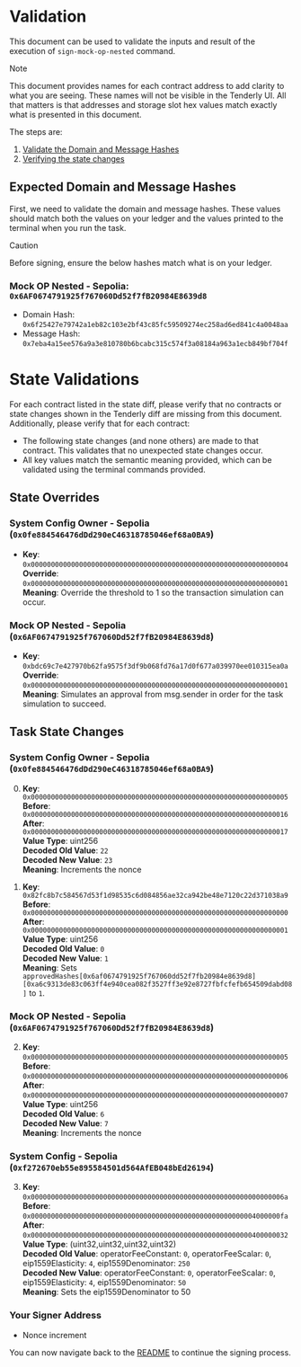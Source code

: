 # Validation

This document can be used to validate the inputs and result of the execution of `sign-mock-op-nested` command.

> [!NOTE]
>
> This document provides names for each contract address to add clarity to what you are seeing. These names will not be visible in the Tenderly UI. All that matters is that addresses and storage slot hex values match exactly what is presented in this document.

The steps are:

1. [Validate the Domain and Message Hashes](#expected-domain-and-message-hashes)
2. [Verifying the state changes](#state-changes)

## Expected Domain and Message Hashes

First, we need to validate the domain and message hashes. These values should match both the values on your ledger and the values printed to the terminal when you run the task.

> [!CAUTION]
>
> Before signing, ensure the below hashes match what is on your ledger.
>
> ### Mock OP Nested - Sepolia: `0x6AF0674791925f767060Dd52f7fB20984E8639d8`
>
> - Domain Hash: `0x6f25427e79742a1eb82c103e2bf43c85fc59509274ec258ad6ed841c4a0048aa`
> - Message Hash: `0x7eba4a15ee576a9a3e810780b6bcabc315c574f3a08184a963a1ecb849bf704f`

# State Validations

For each contract listed in the state diff, please verify that no contracts or state changes shown in the Tenderly diff are missing from this document. Additionally, please verify that for each contract:

- The following state changes (and none others) are made to that contract. This validates that no unexpected state changes occur.
- All key values match the semantic meaning provided, which can be validated using the terminal commands provided.

## State Overrides

### System Config Owner - Sepolia (`0x0fe884546476dDd290eC46318785046ef68a0BA9`)

- **Key**: `0x0000000000000000000000000000000000000000000000000000000000000004` <br/>
  **Override**: `0x0000000000000000000000000000000000000000000000000000000000000001` <br/>
  **Meaning**: Override the threshold to 1 so the transaction simulation can occur.

### Mock OP Nested - Sepolia (`0x6AF0674791925f767060Dd52f7fB20984E8639d8`)

- **Key**: `0xbdc69c7e427970b62fa9575f3df9b068fd76a17d0f677a039970ee010315ea0a` <br/>
  **Override**: `0x0000000000000000000000000000000000000000000000000000000000000001` <br/>
  **Meaning**: Simulates an approval from msg.sender in order for the task simulation to succeed.

## Task State Changes

### System Config Owner - Sepolia (`0x0fe884546476dDd290eC46318785046ef68a0BA9`)

0. **Key**: `0x0000000000000000000000000000000000000000000000000000000000000005` <br/>
   **Before**: `0x0000000000000000000000000000000000000000000000000000000000000016` <br/>
   **After**: `0x0000000000000000000000000000000000000000000000000000000000000017` <br/>
   **Value Type**: uint256 <br/>
   **Decoded Old Value**: `22` <br/>
   **Decoded New Value**: `23` <br/>
   **Meaning**: Increments the nonce <br/>

1. **Key**: `0x82fc8b7c584567d53f1d98535c6d084856ae32ca942be48e7120c22d371038a9` <br/>
   **Before**: `0x0000000000000000000000000000000000000000000000000000000000000000` <br/>
   **After**: `0x0000000000000000000000000000000000000000000000000000000000000001` <br/>
   **Value Type**: uint256 <br/>
   **Decoded Old Value**: `0` <br/>
   **Decoded New Value**: `1` <br/>
   **Meaning**: Sets `approvedHashes[0x6af0674791925f767060dd52f7fb20984e8639d8][0xa6c9313de83c063ff4e940cea082f3527ff3e92e8727fbfcfefb654509dabd08]` to `1`. <br/>

### Mock OP Nested - Sepolia (`0x6AF0674791925f767060Dd52f7fB20984E8639d8`)

2. **Key**: `0x0000000000000000000000000000000000000000000000000000000000000005` <br/>
   **Before**: `0x0000000000000000000000000000000000000000000000000000000000000006` <br/>
   **After**: `0x0000000000000000000000000000000000000000000000000000000000000007` <br/>
   **Value Type**: uint256 <br/>
   **Decoded Old Value**: `6` <br/>
   **Decoded New Value**: `7` <br/>
   **Meaning**: Increments the nonce <br/>

### System Config - Sepolia (`0xf272670eb55e895584501d564AfEB048bEd26194`)

3. **Key**: `0x000000000000000000000000000000000000000000000000000000000000006a` <br/>
   **Before**: `0x00000000000000000000000000000000000000000000000000000004000000fa` <br/>
   **After**: `0x0000000000000000000000000000000000000000000000000000000400000032` <br/>
   **Value Type**: (uint32,uint32,uint32,uint32) <br/>
   **Decoded Old Value**: operatorFeeConstant: `0`, operatorFeeScalar: `0`, eip1559Elasticity: `4`, eip1559Denominator: `250` <br/>
   **Decoded New Value**: operatorFeeConstant: `0`, operatorFeeScalar: `0`, eip1559Elasticity: `4`, eip1559Denominator: `50` <br/>
   **Meaning**: Sets the eip1559Denominator to 50 <br/>

### Your Signer Address

- Nonce increment

You can now navigate back to the [README](../README.md#43-extract-the-domain-hash-and-the-message-hash-to-approve) to continue the signing process.
